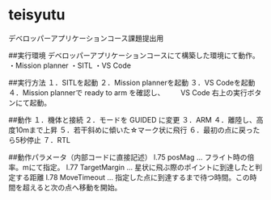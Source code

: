 # teisyutu
デベロッパーアプリケーションコース課題提出用

##実行環境
デベロッパーアプリケーションコースにて構築した環境にて動作。
・Mission planner
・SITL
・VS Code

##実行方法
１．SITLを起動
２．Mission plannerを起動
３．VS Codeを起動
４．Mission plannerで ready to arm を確認し、
　　VS Code 右上の実行ボタンにて起動。

##動作
１．機体と接続
２．モードを GUIDED に変更
３．ARM
４．離陸し、高度10mまで上昇
５．若干斜めに傾いた☆マーク状に飛行
６．最初の点に戻ったら5秒停止
７．RTL

##動作パラメータ（内部コードに直接記述）
l.75 posMag ... フライト時の倍率。mにて指定。
l.77 TargetMargin ... 星状に飛ぶ際のポイントに到達したと判定する距離
l.78 MoveTimeout ... 指定した点に到達するまで待つ時間。この時間を超えると次の点へ移動を開始。

